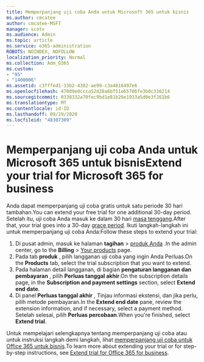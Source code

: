 ```yaml
---
title: Memperpanjang uji coba Anda untuk Microsoft 365 untuk bisnis
ms.author: cmcatee
author: cmcatee-MSFT
manager: scotv
ms.audience: Admin
ms.topic: article
ms.service: o365-administration
ROBOTS: NOINDEX, NOFOLLOW
localization_priority: Normal
ms.collection: Adm_O365
ms.custom:
- "95"
- "1400006"
ms.assetid: c3fffed1-33b2-4382-ae99-c3a4816497e6
ms.openlocfilehash: 470d9e0ccca52d28a6bf51e65706fe3b0c316214
ms.sourcegitcommit: 0338332a70fec9bd1e81b26e1933a5d0e3f261b6
ms.translationtype: MT
ms.contentlocale: id-ID
ms.lasthandoff: 09/29/2020
ms.locfileid: "48307309"
---
```

# <a name="extend-your-trial-for-microsoft-365-for-business"></a><span data-ttu-id="2591b-102">Memperpanjang uji coba Anda untuk Microsoft 365 untuk bisnis</span><span class="sxs-lookup"><span data-stu-id="2591b-102">Extend your trial for Microsoft 365 for business</span></span>

<span data-ttu-id="2591b-103">Anda dapat memperpanjang uji coba gratis untuk satu periode 30 hari tambahan.</span><span class="sxs-lookup"><span data-stu-id="2591b-103">You can extend your free trial for one additional 30-day period.</span></span> <span data-ttu-id="2591b-104">Setelah itu, uji coba Anda masuk ke dalam 30 hari [masa tenggang](https://docs.microsoft.com/alchemyinsights/grace-period-for-microsoft-365-free-trial).</span><span class="sxs-lookup"><span data-stu-id="2591b-104">After that, your trial goes into a 30-day [grace period](https://docs.microsoft.com/alchemyinsights/grace-period-for-microsoft-365-free-trial).</span></span> <span data-ttu-id="2591b-105">Ikuti langkah-langkah ini untuk memperpanjang uji coba Anda:</span><span class="sxs-lookup"><span data-stu-id="2591b-105">Follow these steps to extend your trial:</span></span>
  
1. <span data-ttu-id="2591b-106">Di pusat admin, masuk ke halaman **tagihan** \> [produk Anda](https://go.microsoft.com/fwlink/p/?linkid=842054) .</span><span class="sxs-lookup"><span data-stu-id="2591b-106">In the admin center, go to the **Billing** \> [Your products](https://go.microsoft.com/fwlink/p/?linkid=842054) page.</span></span>
2. <span data-ttu-id="2591b-107">Pada tab **produk** , pilih langganan uji coba yang ingin Anda Perluas.</span><span class="sxs-lookup"><span data-stu-id="2591b-107">On the **Products** tab, select the trial subscription that you want to extend.</span></span>
3. <span data-ttu-id="2591b-108">Pada halaman detail langganan, di bagian **pengaturan langganan dan pembayaran** , pilih **Perluas tanggal akhir**.</span><span class="sxs-lookup"><span data-stu-id="2591b-108">On the subscription details page, in the **Subscription and payment settings** section, select **Extend end date**.</span></span>
4. <span data-ttu-id="2591b-109">Di panel **Perluas tanggal akhir** , Tinjau informasi ekstensi, dan jika perlu, pilih metode pembayaran.</span><span class="sxs-lookup"><span data-stu-id="2591b-109">In the **Extend end date** pane, review the extension information, and if necessary, select a payment method.</span></span> <span data-ttu-id="2591b-110">Setelah selesai, pilih **Perluas percobaan**.</span><span class="sxs-lookup"><span data-stu-id="2591b-110">When you're finished, select **Extend trial**.</span></span>

<span data-ttu-id="2591b-111">Untuk mempelajari selengkapnya tentang memperpanjang uji coba atau untuk instruksi langkah demi langkah, lihat [memperpanjang uji coba untuk Office 365 untuk bisnis](https://docs.microsoft.com/microsoft-365/commerce/extend-your-trial).</span><span class="sxs-lookup"><span data-stu-id="2591b-111">To learn more about extending your trial or for step-by-step instructions, see [Extend trial for Office 365 for business](https://docs.microsoft.com/microsoft-365/commerce/extend-your-trial).</span></span>
